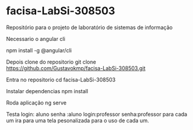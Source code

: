 # facisa-LabSi-308503
Repositório para o projeto de laboratório de sistemas de informação 

Necessario o angular cli

npm install -g @angular/cli

Depois clone do repositorio
git clone https://github.com/Gustavokmp/facisa-LabSi-308503.git

Entra no repositorio
cd facisa-LabSi-308503

Instalar dependencias
npm install

Roda aplicação
ng serve

Testa
login: aluno senha :aluno 
login:professor senha:professor
para cada um ira para uma tela pesonalizada para o uso de cada um.
